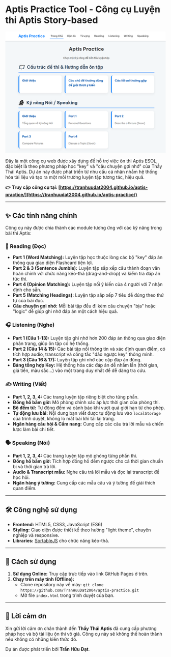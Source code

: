 
# Aptis Practice Tool - Công cụ Luyện thi Aptis Story-based

<p align="center">
  <img src="screenshot/index.png" alt="Aptis" />
</p>

Đây là một công cụ web được xây dựng để hỗ trợ việc ôn thi Aptis ESOL, đặc biệt là theo phương pháp học "key" và "câu chuyện gợi nhớ" của Thầy Thái Aptis. Dự án này được phát triển từ nhu cầu cá nhân nhằm hệ thống hóa tài liệu và tạo ra một môi trường luyện tập tương tác, hiệu quả.

**👉 Truy cập công cụ tại: [https://tranhuudat2004.github.io/aptis-practice/](https://tranhuudat2004.github.io/aptis-practice/)** <!-- Thay link này bằng link GitHub Pages của bạn -->

---

## ✨ Các tính năng chính

Công cụ này được chia thành các module tương ứng với các kỹ năng trong bài thi Aptis:

### 📖 Reading (Đọc)
- **Part 1 (Word Matching):** Luyện tập học thuộc lòng các bộ "key" đáp án thông qua giao diện Flashcard tiện lợi.
- **Part 2 & 3 (Sentence Jumble):** Luyện tập sắp xếp câu thành đoạn văn hoàn chỉnh với chức năng kéo-thả (drag-and-drop) và kiểm tra đáp án tức thì.
- **Part 4 (Opinion Matching):** Luyện tập nối ý kiến của 4 người với 7 nhận định cho sẵn.
- **Part 5 (Matching Headings):** Luyện tập sắp xếp 7 tiêu đề đúng theo thứ tự của bài đọc.
- **Câu chuyện gợi nhớ:** Mỗi bài tập đều đi kèm câu chuyện "bịa" hoặc "logic" để giúp ghi nhớ đáp án một cách hiệu quả.

### 🎧 Listening (Nghe)
- **Part 1 (Câu 1-13):** Luyện tập ghi nhớ hơn 200 đáp án thông qua giao diện phân trang, giúp ôn tập có hệ thống.
- **Part 2 (Câu 14 & 15):** Các bài tập nối thông tin và xác định quan điểm, có tích hợp audio, transcript và công tắc "đảo ngược key" thông minh.
- **Part 3 (Câu 16 & 17):** Luyện tập ghi nhớ các cặp đáp án đúng.
- **Bảng tổng hợp Key:** Hệ thống hóa các đáp án dễ nhầm lẫn (thời gian, giá tiền, màu sắc...) vào một trang duy nhất để dễ dàng tra cứu.

### ✍️ Writing (Viết)
- **Part 1, 2, 3, 4:** Các trang luyện tập riêng biệt cho từng phần.
- **Đồng hồ bấm giờ:** Mô phỏng chính xác áp lực thời gian của phòng thi.
- **Bộ đếm từ:** Tự động đếm và cảnh báo khi vượt quá giới hạn từ cho phép.
- **Tự động lưu bài:** Nội dung bạn viết được tự động lưu vào `localStorage` của trình duyệt, không lo mất bài khi tải lại trang.
- **Ngân hàng câu hỏi & Cẩm nang:** Cung cấp các câu trả lời mẫu và chiến lược làm bài chi tiết.

### 🗣️ Speaking (Nói)
- **Part 1, 2, 3, 4:** Các trang luyện tập mô phỏng từng phần thi.
- **Đồng hồ bấm giờ:** Tích hợp đồng hồ đếm ngược cho cả thời gian chuẩn bị và thời gian trả lời.
- **Audio & Transcript mẫu:** Nghe câu trả lời mẫu và đọc lại transcript để học hỏi.
- **Ngân hàng ý tưởng:** Cung cấp các mẫu câu và ý tưởng để giải thích quan điểm.

<!-- ### ⚙️ Text-to-Speech Generator
- Một ứng dụng web nhỏ chạy trên máy tính (sử dụng Python & Flask) giúp tự tạo file audio mẫu từ văn bản, phục vụ việc mở rộng tài liệu học tập. -->

---

## 🛠️ Công nghệ sử dụng

- **Frontend:** HTML5, CSS3, JavaScript (ES6)
- **Styling:** Giao diện được thiết kế theo hướng "light theme", chuyên nghiệp và responsive.
- **Libraries:** [SortableJS](https://github.com/SortableJS/Sortable) cho chức năng kéo-thả.
<!-- - **Backend (TTS Tool):** Python, [Flask](https://flask.palletsprojects.com/), [Piper TTS](https://github.com/rhasspy/piper). -->

---

## 🚀 Cách sử dụng

1.  **Sử dụng Online:** Truy cập trực tiếp vào link GitHub Pages ở trên.
2.  **Chạy trên máy tính (Offline):**
    - Clone repository này về máy: `git clone https://github.com/TranHuuDat2004/aptis-practice.git`
    - Mở file `index.html` trong trình duyệt của bạn.

---

## 🙏 Lời cảm ơn

Xin gửi lời cảm ơn chân thành đến **Thầy Thái Aptis** đã cung cấp phương pháp học và bộ tài liệu ôn thi vô giá. Công cụ này sẽ không thể hoàn thành nếu không có những kiến thức đó.

Dự án được phát triển bởi **Trần Hữu Đạt**.